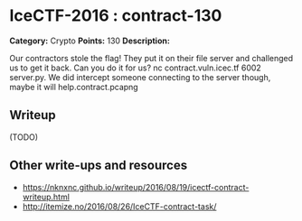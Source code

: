 # IceCTF-2016 : contract-130

**Category:** Crypto
**Points:** 130
**Description:**

Our contractors stole the flag! They put it on their file server and challenged us to get it back. Can you do it for us? nc contract.vuln.icec.tf 6002 server.py. We did intercept someone connecting to the server though, maybe it will help.contract.pcapng

## Writeup

(TODO)

## Other write-ups and resources

* https://nknxnc.github.io/writeup/2016/08/19/icectf-contract-writeup.html
* http://itemize.no/2016/08/26/IceCTF-contract-task/
